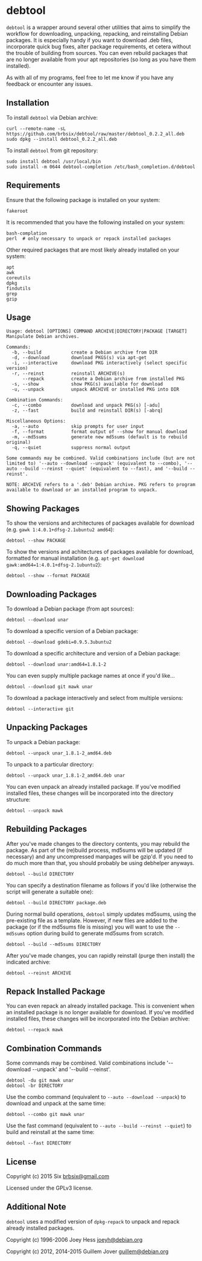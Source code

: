# debtool

`debtool` is a wrapper around several other utilities that aims to simplify the workflow for downloading, unpacking, repacking, and reinstalling Debian packages. It is especially handy if you want to download .deb files, incorporate quick bug fixes, alter package requirements, et cetera without the trouble of building from sources. You can even rebuild packages that are no longer available from your apt repositories (so long as you have them installed).

As with all of my programs, feel free to let me know if you have any feedback or encounter any issues.

Installation
------------

To install `debtool` via Debian archive:

    curl --remote-name -sL https://github.com/brbsix/debtool/raw/master/debtool_0.2.2_all.deb
    sudo dpkg --install debtool_0.2.2_all.deb

To install `debtool` from git repository:

    sudo install debtool /usr/local/bin
    sudo install -m 0644 debtool-completion /etc/bash_completion.d/debtool

Requirements
------------

Ensure that the following package is installed on your system:

    fakeroot

It is recommended that you have the following installed on your system:

    bash-complation
    perl  # only necessary to unpack or repack installed packages

Other required packages that are most likely already installed on your system:

    apt
    awk
    coreutils
    dpkg
    findutils
    grep
    gzip

Usage
-----

    Usage: debtool [OPTIONS] COMMAND ARCHIVE|DIRECTORY|PACKAGE [TARGET]
    Manipulate Debian archives.

    Commands:
      -b, --build           create a Debian archive from DIR
      -d, --download        download PKGS(s) via apt-get
      -i, --interactive     download PKG interactively (select specific version)
      -r, --reinst          reinstall ARCHIVE(s)
          --repack          create a Debian archive from installed PKG
      -s, --show            show PKG(s) available for download
      -u, --unpack          unpack ARCHIVE or installed PKG into DIR

    Combination Commands:
      -c, --combo           download and unpack PKG(s) [-adu]
      -z, --fast            build and reinstall DIR(s) [-abrq]

    Miscellaneous Options:
      -a, --auto            skip prompts for user input
      -f, --format          format output of --show for manual download
      -m, --md5sums         generate new md5sums (default is to rebuild original)
      -q, --quiet           suppress normal output

    Some commands may be combined. Valid combinations include (but are not limited to) '--auto --download --unpack' (equivalent to --combo), '--auto --build --reinst --quiet' (equivalent to --fast), and '--build --reinst'.

    NOTE: ARCHIVE refers to a '.deb' Debian archive. PKG refers to program available to download or an installed program to unpack.

Showing Packages
-----------------

To show the versions and architectures of packages available for download (e.g. `gawk 1:4.0.1+dfsg-2.1ubuntu2 amd64`):

    debtool --show PACKAGE

To show the versions and achitectures of packages available for download, formatted for manual installation (e.g. `apt-get download gawk:amd64=1:4.0.1+dfsg-2.1ubuntu2`):

    debtool --show --format PACKAGE

Downloading Packages
---------------------

To download a Debian package (from apt sources):

    debtool --download unar

To download a specific version of a Debian package:

    debtool --download gdebi=0.9.5.3ubuntu2

To download a specific architecture and version of a Debian package:

    debtool --download unar:amd64=1.8.1-2

You can even supply multiple package names at once if you'd like...

    debtool --download git mawk unar

To download a package interactively and select from multiple versions:

    debtool --interactive git

Unpacking Packages
-------------------

To unpack a Debian package:

    debtool --unpack unar_1.8.1-2_amd64.deb

To unpack to a particular directory:

    debtool --unpack unar_1.8.1-2_amd64.deb unar

You can even unpack an already installed package. If you've modified installed files, these changes will be incorporated into the directory structure:

    debtool --unpack mawk

Rebuilding Packages
--------------------

After you've made changes to the directory contents, you may rebuild the package. As part of the (re)build process, md5sums will be updated (if necessary) and any uncompressed manpages will be gzip'd. If you need to do much more than that, you should probably be using debhelper anyways.

    debtool --build DIRECTORY

You can specify a destination filename as follows if you'd like (otherwise the script will generate a suitable one):

    debtool --build DIRECTORY package.deb

During normal build operations, `debtool` simply updates md5sums, using the pre-existing file as a template. However, if new files are added to the package (or if the md5sums file is missing) you will want to use the `--md5sums` option during build to generate md5sums from scratch.

    debtool --build --md5sums DIRECTORY

After you've made changes, you can rapidly reinstall (purge then install) the indicated archive:

    debtool --reinst ARCHIVE

Repack Installed Package
------------------------

You can even repack an already installed package. This is convenient when an installed package is no longer available for download. If you've modified installed files, these changes will be incorporated into the Debian archive:

    debtool --repack mawk

Combination Commands
---------------------

Some commands may be combined. Valid combinations include '--download --unpack' and '--build --reinst'.

    debtool -du git mawk unar
    debtool -br DIRECTORY

Use the combo command (equivalent to `--auto --download --unpack`) to download and unpack at the same time:

    debtool --combo git mawk unar

Use the fast command (equivalent to `--auto --build --reinst --quiet`) to build and reinstall at the same time:

    debtool --fast DIRECTORY

License
-------

Copyright (c) 2015 Six <brbsix@gmail.com>

Licensed under the GPLv3 license.

Additional Note
---------------

`debtool` uses a modified version of `dpkg-repack` to unpack and repack already installed packages.

Copyright (c) 1996-2006 Joey Hess <joeyh@debian.org>

Copyright (c) 2012, 2014-2015 Guillem Jover <guillem@debian.org>
